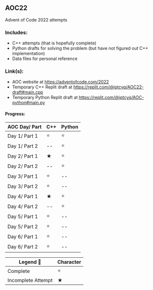 ## AOC22
Advent of Code 2022 attempts 


### Includes:
- C++ attempts (that is hopefully complete)
- Python drafts for solving the problem (but have not figured out C++ implementation)
- Data files for personal reference

### Link(s):
- AOC website at https://adventofcode.com/2022
- Temporary C++ Replit draft at https://replit.com/@iptcyq/AOC22-draft#main.cpp
- Temporary Python Replit draft at https://replit.com/@iptcyq/AOC-python#main.py

#### Progress:

| AOC Day/ Part | C++ | Python |
| ------------- | --- | ------ |
| Day 1/ Part 1 | ⭐ | ⭐ |
| Day 1/ Part 2 | -- | ⭐ |
| Day 2/ Part 1 | ★ | ⭐ |
| Day 2/ Part 2 | -- | ⭐ |
| Day 3/ Part 1 | ⭐ | -- |
| Day 3/ Part 2 | ⭐ | -- |
| Day 4/ Part 1 | ★ | ⭐ |
| Day 4/ Part 2 | -- | ⭐ |
| Day 5/ Part 1 | ⭐ | -- |
| Day 5/ Part 2 | ⭐ | -- |
| Day 6/ Part 1 | ⭐ | -- |
| Day 6/ Part 2 | ⭐ | -- |


| Legend 🔑 | Character |
| --------- | --------- | 
| Complete | ⭐ |
| Incomplete Attempt | ★ |

